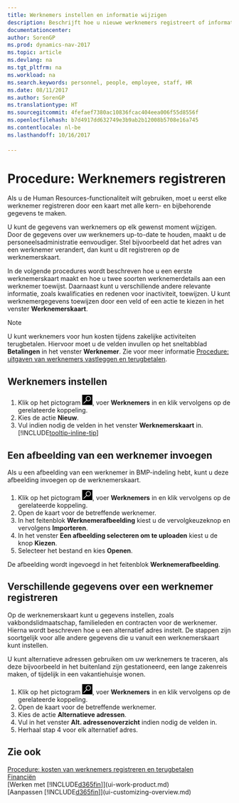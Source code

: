 ```yaml
---
title: Werknemers instellen en informatie wijzigen
description: Beschrijft hoe u nieuwe werknemers registreert of informatie voor bestaande werknemers bewerkt.
documentationcenter: 
author: SorenGP
ms.prod: dynamics-nav-2017
ms.topic: article
ms.devlang: na
ms.tgt_pltfrm: na
ms.workload: na
ms.search.keywords: personnel, people, employee, staff, HR
ms.date: 08/11/2017
ms.author: SorenGP
ms.translationtype: HT
ms.sourcegitcommit: 4fefaef7380ac10836fcac404eea006f55d8556f
ms.openlocfilehash: b7d4917dd632749e3b9ab2b12008b5708e16a745
ms.contentlocale: nl-be
ms.lasthandoff: 10/16/2017

---
```

# <a name="how-to-register-employees"></a>Procedure: Werknemers registreren
Als u de Human Resources-functionaliteit wilt gebruiken, moet u eerst elke werknemer registreren door een kaart met alle kern- en bijbehorende gegevens te maken.

U kunt de gegevens van werknemers op elk gewenst moment wijzigen. Door de gegevens over uw werknemers up-to-date te houden, maakt u de personeelsadministratie eenvoudiger. Stel bijvoorbeeld dat het adres van een werknemer verandert, dan kunt u dit registreren op de werknemerskaart.

In de volgende procedures wordt beschreven hoe u een eerste werknemerskaart maakt en hoe u twee soorten werknemerdetails aan een werknemer toewijst. Daarnaast kunt u verschillende andere relevante informatie, zoals kwalificaties en redenen voor inactiviteit, toewijzen. U kunt werknemergegevens toewijzen door een veld of een actie te kiezen in het venster **Werknemerskaart**.

> [!NOTE]  
> U kunt werknemers voor hun kosten tijdens zakelijke activiteiten terugbetalen. Hiervoor moet u de velden invullen op het sneltabblad **Betalingen** in het venster **Werknemer**. Zie voor meer informatie [Procedure: uitgaven van werknemers vastleggen en terugbetalen](finance-how-record-reimburse-employee-expenses.md).

## <a name="to-set-up-an-employee"></a>Werknemers instellen
1. Klik op het pictogram ![Zoeken naar pagina of rapport](media/ui-search/search_small.png "pictogram Zoeken naar pagina of rapport"), voer **Werknemers** in en klik vervolgens op de gerelateerde koppeling.
2. Kies de actie **Nieuw**.
3. Vul indien nodig de velden in het venster **Werknemerskaart** in. [!INCLUDE[tooltip-inline-tip](includes/tooltip-inline-tip_md.md)]

## <a name="to-insert-a-picture-of-an-employee"></a>Een afbeelding van een werknemer invoegen
Als u een afbeelding van een werknemer in BMP-indeling hebt, kunt u deze afbeelding invoegen op de werknemerskaart.

1. Klik op het pictogram ![Zoeken naar pagina of rapport](media/ui-search/search_small.png "pictogram Zoeken naar pagina of rapport"), voer **Werknemers** in en klik vervolgens op de gerelateerde koppeling.
2. Open de kaart voor de betreffende werknemer.
3. In het feitenblok **Werknemerafbeelding** kiest u de vervolgkeuzeknop en vervolgens **Importeren**.
4. In het venster **Een afbeelding selecteren om te uploaden** kiest u de knop **Kiezen**.
5. Selecteer het bestand en kies **Openen**.

De afbeelding wordt ingevoegd in het feitenblok **Werknemerafbeelding**.

## <a name="to-register-various-information-about-an-employee"></a>Verschillende gegevens over een werknemer registreren
Op de werknemerskaart kunt u gegevens instellen, zoals vakbondslidmaatschap, familieleden en contracten voor de werknemer. Hierna wordt beschreven hoe u een alternatief adres instelt. De stappen zijn soortgelijk voor alle andere gegevens die u vanuit een werknemerskaart kunt instellen.

U kunt alternatieve adressen gebruiken om uw werknemers te traceren, als deze bijvoorbeeld in het buitenland zijn gestationeerd, een lange zakenreis maken, of tijdelijk in een vakantiehuisje wonen.

1. Klik op het pictogram ![Zoeken naar pagina of rapport](media/ui-search/search_small.png "pictogram Zoeken naar pagina of rapport"), voer **Werknemers** in en klik vervolgens op de gerelateerde koppeling.
2. Open de kaart voor de betreffende werknemer.
3. Kies de actie **Alternatieve adressen**.
4. Vul in het venster **Alt. adressenoverzicht** indien nodig de velden in.
5. Herhaal stap 4 voor elk alternatief adres.

## <a name="see-also"></a>Zie ook
[Procedure: kosten van werknemers registreren en terugbetalen](finance-how-record-reimburse-employee-expenses.md)  
[Financiën](finance.md)  
[Werken met [!INCLUDE[d365fin](includes/d365fin_md.md)]](ui-work-product.md)  
[Aanpassen [!INCLUDE[d365fin](includes/d365fin_md.md)]](ui-customizing-overview.md)

